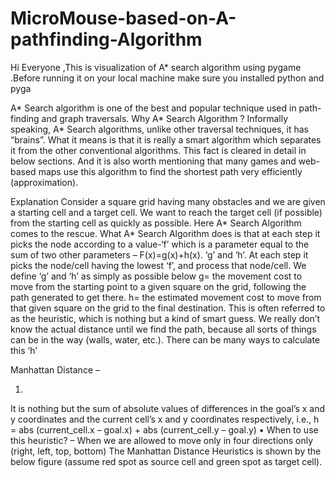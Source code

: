 # MicroMouse-based-on-A-pathfinding-Algorithm

Hi Everyone  ,This is visualization of A* search algorithm using pygame .Before running it on your local machine make sure you installed python and pyga

A* Search algorithm is one of the best and popular technique used in path-finding and graph traversals.
Why A* Search Algorithm ?
Informally speaking, A* Search algorithms, unlike other traversal techniques, it has “brains”. What it means is that it is really a smart algorithm which separates it from the other conventional algorithms. This fact is cleared in detail in below sections.
And it is also worth mentioning that many games and web-based maps use this algorithm to find the shortest path very efficiently (approximation).


Explanation
Consider a square grid having many obstacles and we are given a starting cell and a target cell. We want to reach the target cell (if possible) from the starting cell as quickly as possible. Here A* Search Algorithm comes to the rescue.
What A* Search Algorithm does is that at each step it picks the node according to a value-‘f’ which is a parameter equal to the sum of two other parameters –
F(x)=g(x)+h(x).
‘g’ and ‘h’. At each step it picks the node/cell having the lowest ‘f’, and process that node/cell.
We define ‘g’ and ‘h’ as simply as possible below
g= the movement cost to move from the starting point to a given square on the grid, following the path generated to get there.
h= the estimated movement cost to move from that given square on the grid to the final destination. This is often referred to as the heuristic, which is nothing but a kind of smart guess. We really don’t know the actual distance until we find the path, because all sorts of things can be in the way (walls, water, etc.). There can be many ways to calculate this ‘h’

Manhattan Distance –

1) 
It is nothing but the sum of absolute values of differences in the goal’s x and y coordinates and the current cell’s x and y coordinates respectively, i.e.,
 h = abs (current_cell.x – goal.x) + 
     abs (current_cell.y – goal.y)
    • When to use this heuristic? – When we are allowed to move only in four directions only (right, left, top, bottom)
The Manhattan Distance Heuristics is shown by the below figure (assume red spot as source cell and green spot as target cell).
